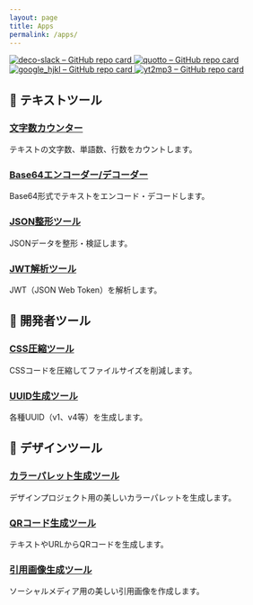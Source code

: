 ```yaml
---
layout: page
title: Apps
permalink: /apps/
---
```


<div class="github-repos">
  <a href="https://github.com/taross-f/deco-slack" target="_blank" class="repo-card">
    <img
      src="https://github-readme-stats.vercel.app/api/pin/?username=taross-f&repo=deco-slack&theme=ambient_gradient&show_owner=true"
      alt="deco-slack – GitHub repo card"
    />
  </a>

  <a href="https://github.com/taross-f/quotto" target="_blank" class="repo-card">
    <img
      src="https://github-readme-stats.vercel.app/api/pin/?username=taross-f&repo=quotto&theme=ambient_gradient&show_owner=true"
      alt="quotto – GitHub repo card"
    />
  </a>

  <a href="https://github.com/taross-f/google_hjkl" target="_blank" class="repo-card">
    <img
      src="https://github-readme-stats.vercel.app/api/pin/?username=taross-f&repo=google_hjkl&theme=ambient_gradient&show_owner=true"
      alt="google_hjkl – GitHub repo card"
    />
  </a>

  <a href="https://github.com/taross-f/yt2mp3" target="_blank" class="repo-card">
    <img
      src="https://github-readme-stats.vercel.app/api/pin/?username=taross-f&repo=yt2mp3&theme=ambient_gradient&show_owner=true"
      alt="yt2mp3 – GitHub repo card"
    />
  </a>
</div>

## <span data-i18n="apps.text_tools">📝 テキストツール</span>

### [<span data-i18n="apps.character_counter.title">文字数カウンター</span>](/character-counter/)
<span data-i18n="apps.character_counter.description">テキストの文字数、単語数、行数をカウントします。</span>

### [<span data-i18n="apps.base64_tool.title">Base64エンコーダー/デコーダー</span>](/base64-tool/)
<span data-i18n="apps.base64_tool.description">Base64形式でテキストをエンコード・デコードします。</span>

### [<span data-i18n="apps.json_formatter.title">JSON整形ツール</span>](/json-formatter/)
<span data-i18n="apps.json_formatter.description">JSONデータを整形・検証します。</span>

### [<span data-i18n="apps.jwt_analyzer.title">JWT解析ツール</span>](/jwt-analyzer/)
<span data-i18n="apps.jwt_analyzer.description">JWT（JSON Web Token）を解析します。</span>

## <span data-i18n="apps.dev_tools">🔧 開発者ツール</span>

### [<span data-i18n="apps.css_compressor.title">CSS圧縮ツール</span>](/css-compressor/)
<span data-i18n="apps.css_compressor.description">CSSコードを圧縮してファイルサイズを削減します。</span>

### [<span data-i18n="apps.uuid_generator.title">UUID生成ツール</span>](/uuid-generator/)
<span data-i18n="apps.uuid_generator.description">各種UUID（v1、v4等）を生成します。</span>

## <span data-i18n="apps.design_tools">🎨 デザインツール</span>

### [<span data-i18n="apps.color_palette.title">カラーパレット生成ツール</span>](/color-palette/)
<span data-i18n="apps.color_palette.description">デザインプロジェクト用の美しいカラーパレットを生成します。</span>

### [<span data-i18n="apps.qr_generator.title">QRコード生成ツール</span>](/qr-generator/)
<span data-i18n="apps.qr_generator.description">テキストやURLからQRコードを生成します。</span>

### [<span data-i18n="apps.quote_generator.title">引用画像生成ツール</span>](/quote-generator/)
<span data-i18n="apps.quote_generator.description">ソーシャルメディア用の美しい引用画像を作成します。</span>

